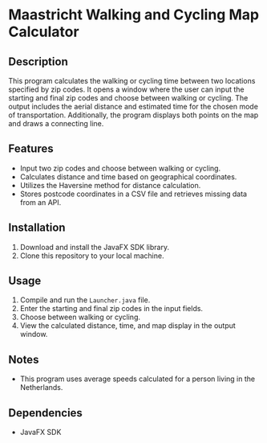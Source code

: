 # Maastricht Walking and Cycling Map Calculator

## Description

This program calculates the walking or cycling time between two locations specified by zip codes. It opens a window where the user can input the starting and final zip codes and choose between walking or cycling. The output includes the aerial distance and estimated time for the chosen mode of transportation. Additionally, the program displays both points on the map and draws a connecting line.

## Features

- Input two zip codes and choose between walking or cycling.
- Calculates distance and time based on geographical coordinates.
- Utilizes the Haversine method for distance calculation.
- Stores postcode coordinates in a CSV file and retrieves missing data from an API.

## Installation

1. Download and install the JavaFX SDK library.
2. Clone this repository to your local machine.

## Usage

1. Compile and run the `Launcher.java` file.
2. Enter the starting and final zip codes in the input fields.
3. Choose between walking or cycling.
4. View the calculated distance, time, and map display in the output window.

## Notes

- This program uses average speeds calculated for a person living in the Netherlands.

## Dependencies

- JavaFX SDK

